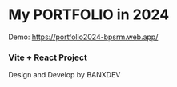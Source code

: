 # My PORTFOLIO in 2024

Demo: <a href="https://portfolio2024-bpsrm.web.app/">https://portfolio2024-bpsrm.web.app/</a>

### Vite + React Project

<p>Design and Develop by BANXDEV</p>
